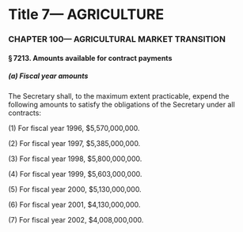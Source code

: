 
# Title 7— AGRICULTURE
### CHAPTER 100— AGRICULTURAL MARKET TRANSITION
#### § 7213. Amounts available for contract payments
##### (a) Fiscal year amounts

The Secretary shall, to the maximum extent practicable, expend the following amounts to satisfy the obligations of the Secretary under all contracts:

(1) For fiscal year 1996, $5,570,000,000.

(2) For fiscal year 1997, $5,385,000,000.

(3) For fiscal year 1998, $5,800,000,000.

(4) For fiscal year 1999, $5,603,000,000.

(5) For fiscal year 2000, $5,130,000,000.

(6) For fiscal year 2001, $4,130,000,000.

(7) For fiscal year 2002, $4,008,000,000.
